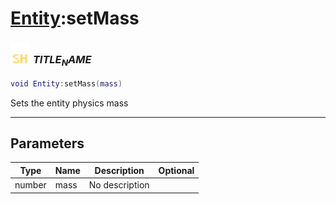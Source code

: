 # [Entity](../entity/README.md):setMass

### <img src="../../.gitbook/assets/shared.png" width="32" height="32" /> $TITLE_NAME$

```lua
void Entity:setMass(mass)
```

Sets the entity physics mass<br>

-----------------
## Parameters

| Type   | Name | Description | Optional |
| ------ | ---- | ----------- | -------: |
| number | mass | No description |  |
